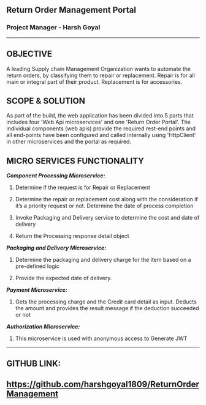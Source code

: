 ## Return Order Management Portal

### Project Manager - Harsh Goyal

---
## **OBJECTIVE**
A leading Supply chain Management Organization wants to automate the return orders, by classifying them to repair or replacement.
Repair is for all main or integral part of their product. Replacement is for accessories. 

## **SCOPE & SOLUTION**
As part of the build, the web application has been divided into 5 parts that includes four 'Web Api microservices' and one 'Return Order Portal'. The individual components (web apis) provide the required rest-end points and all end-points have been configured and called internally using 'HttpClient' in other microservices and the portal as required.

## **MICRO SERVICES FUNCTIONALITY**

**_Component Processing Microservice:_**
1. Determine if the request is for Repair or Replacement 

2. Determine the repair or replacement cost along with the consideration if it’s a priority request or not. Determine the date of process completion 

3. Invoke Packaging and Delivery service to determine the cost and date of delivery 

4. Return the Processing response detail object


**_Packaging and Delivery Microservice:_**
1. Determine the packaging and delivery charge for the item based on a pre-defined logic 

2. Provide the expected date of delivery.

**_Payment Microservice:_**
1. Gets the processing charge and the Credit card detail as input. Deducts the amount and provides the result message if the deduction succeeded or not

**_Authorization Microservice:_**
1. This microservice is used with anonymous access to Generate JWT


---

## GITHUB LINK: ##
https://github.com/harshgoyal1809/ReturnOrderManagement
---



